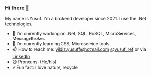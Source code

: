 ### Hi there 👋 
 My name is Yusuf. I'm a backend developer since 2021. I use the .Net technologies. 

 - 🔭 I’m currently working on .Net, SQL, NoSQL, MicroServices, MessageBroker.
 - 🌱 I’m currently learning CSS, Microservice tools.
 - 📫 How to reach me: yildiz.yusuff@hotmail.com [@yusuf_ref](https://twitter.com/yusuf_ref) or via [LinkedIn](https://www.linkedin.com/in/yusuf-yldz/)
 - 😄 Pronouns: (He/his)
 - ⚡ Fun fact: I love nature, recycle 

